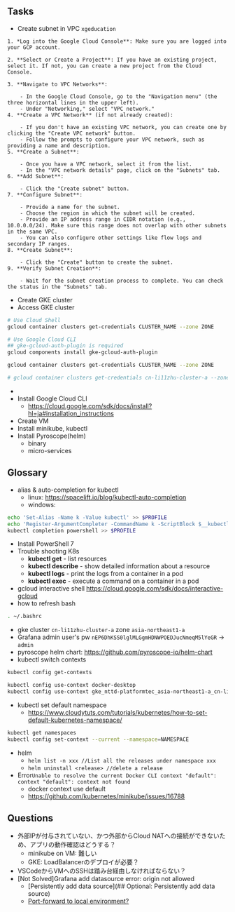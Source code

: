 ## Tasks
- Create subnet in VPC `xgeducation`
```text
1. *Log into the Google Cloud Console**: Make sure you are logged into your GCP account.
    
2. **Select or Create a Project**: If you have an existing project, select it. If not, you can create a new project from the Cloud Console.
    
3. **Navigate to VPC Networks**:
    
    - In the Google Cloud Console, go to the "Navigation menu" (the three horizontal lines in the upper left).
    - Under "Networking," select "VPC network."
4. **Create a VPC Network** (if not already created):
    
    - If you don't have an existing VPC network, you can create one by clicking the "Create VPC network" button.
    - Follow the prompts to configure your VPC network, such as providing a name and description.
5. **Create a Subnet**:
    
    - Once you have a VPC network, select it from the list.
    - In the "VPC network details" page, click on the "Subnets" tab.
6. **Add Subnet**:
    
    - Click the "Create subnet" button.
7. **Configure Subnet**:
    
    - Provide a name for the subnet.
    - Choose the region in which the subnet will be created.
    - Provide an IP address range in CIDR notation (e.g., 10.0.0.0/24). Make sure this range does not overlap with other subnets in the same VPC.
    - You can also configure other settings like flow logs and secondary IP ranges.
8. **Create Subnet**:
    
    - Click the "Create" button to create the subnet.
9. **Verify Subnet Creation**:
    
    - Wait for the subnet creation process to complete. You can check the status in the "Subnets" tab.
```

- Create GKE cluster
- Access GKE cluster
```bash
# Use Cloud Shell
gcloud container clusters get-credentials CLUSTER_NAME --zone ZONE

# Use Google Cloud CLI
## gke-gcloud-auth-plugin is required
gcloud components install gke-gcloud-auth-plugin

gcloud container clusters get-credentials CLUSTER_NAME --zone ZONE

# gcloud container clusters get-credentials cn-li11zhu-cluster-a --zone asia-northeast1-a
```
- 
- Install Google Cloud CLI 
	- https://cloud.google.com/sdk/docs/install?hl=ja#installation_instructions
- Create VM
- Install minikube, kubectl
- Install Pyroscope(helm)
	- binary
	- micro-services

## Glossary
- alias & auto-completion for kubectl
	- linux:  https://spacelift.io/blog/kubectl-auto-completion
	- windows: 
```bash
echo 'Set-Alias -Name k -Value kubectl' >> $PROFILE
echo 'Register-ArgumentCompleter -CommandName k -ScriptBlock $__kubectlCompleterBlock'  >> $PROFILE
kubectl completion powershell >> $PROFILE
```
- Install PowerShell 7
- Trouble shooting K8s
	- **kubectl get** - list resources
	- **kubectl describe** - show detailed information about a resource
	- **kubectl logs** - print the logs from a container in a pod
	- **kubectl exec** - execute a command on a container in a pod
- gcloud interactive shell
  https://cloud.google.com/sdk/docs/interactive-gcloud
- how to refresh bash
```bash
. ~/.bashrc 
```
- gke cluster `cn-li11zhu-cluster-a` zone `asia-northeast1-a`
- Grafana admin user's pw `nEP6DhKSS0lglMLGgmHDNWPOEDJucNmeqM5lYeGR` -> `admin`
- pyroscope helm chart: https://github.com/pyroscope-io/helm-chart
- kubectl switch contexts
```bash
kubectl config get-contexts

kubectl config use-context docker-desktop
kubectl config use-context gke_nttd-platformtec_asia-northeast1-a_cn-li11zhu-cluster-a
```
- kubectl set default namespace
	- https://www.cloudytuts.com/tutorials/kubernetes/how-to-set-default-kubernetes-namespace/
```bash
kubectl get namespaces 
kubectl config set-context --current --namespace=NAMESPACE
```
- helm
	- `helm list -n xxx //List all the releases under namespace xxx`
	- `helm uninstall <release> //delete a release`
- Error`Unable to resolve the current Docker CLI context "default": context "default": context not found`
	- docker context use default
	- https://github.com/kubernetes/minikube/issues/16788
## Questions
- 外部IPが付与されていない、かつ外部からCloud NATへの接続ができないため、アプリの動作確認はどうする？
	- minikube on VM: 難しい
	- GKE: LoadBalancerのデプロイが必要？
- VSCodeからVMへのSSHは踏み台経由しなければならない？
- [Not Solved]Grafana add datasource error: origin not allowed
	- [Persistently add data source](## Optional: Persistently add data source)
	- [Port-forward to local environment?](https://stackoverflow.com/questions/73306003/how-can-i-solve-grafana-port-forwarding-error-on-gke)